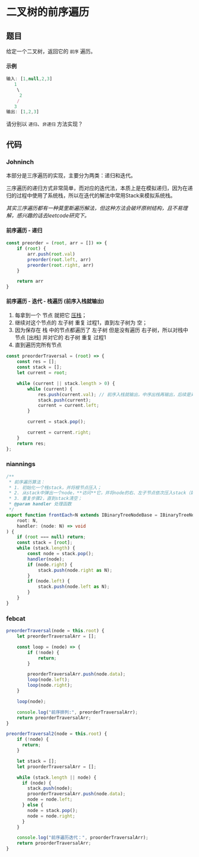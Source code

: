 # 二叉树的前序遍历

## 题目
给定一个二叉树，返回它的 `前序` 遍历。

#### 示例
```js
输入: [1,null,2,3]
   1
    \
     2
    /
   3
输出: [1,2,3]
```
请分别以 `递归`、`非递归` 方法实现？

## 代码

### Johninch

本部分是三序遍历的实现，主要分为两类：递归和迭代。

三序遍历的递归方式非常简单，而对应的迭代法，本质上是在模拟递归，因为在递归的过程中使用了系统栈，所以在迭代的解法中常用Stack来模拟系统栈。

*其实三序遍历都有一种莫里斯遍历解法，但这种方法会破坏原树结构，且不易理解，感兴趣的话去leetcode研究下。*

#### 前序遍历 - 递归
```js
const preorder = (root, arr = []) => {
    if (root) {
        arr.push(root.val)
        preorder(root.left, arr)
        preorder(root.right, arr)
    }

    return arr
}
```
#### 前序遍历 - 迭代 - 栈遍历 (前序入栈就输出)
1. 每拿到一个 节点 就把它 [压栈](保存在栈中)；
2. 继续对这个节点的 左子树 重复 过程1，直到左子树为 空；
3. 因为保存在 栈 中的节点都遍历了 左子树 但是没有遍历 右子树，所以对栈中节点 [出栈] 并对它的 右子树 重复 过程1
4. 直到遍历完所有节点
```js
const preorderTraversal = (root) => {
    const res = [];
    const stack = [];
    let current = root;

    while (current || stack.length > 0) {
        while (current) {
            res.push(current.val); // 前序入栈就输出，中序出栈再输出，后续是对前序的修改
            stack.push(current);
            current = current.left;
        }

        current = stack.pop();

        current = current.right;
    }
    return res;
};
```

### niannings
```ts
/**
 * 前序遍历算法：
 * 1. 初始化一个栈stack，并将根节点压入；
 * 2. 从stack中弹出一个node，**访问**它，并将node的右、左子节点依次压入stack（如果有的话）；
 * 3. 重复步骤2，直到stack清空；
 * @param handler 处理函数
 */
export function frontEach<N extends IBinaryTreeNodeBase = IBinaryTreeNodeBase>(
    root: N,
    handler: (node: N) => void
) {
    if (root === null) return;
    const stack = [root];
    while (stack.length) {
        const node = stack.pop();
        handler(node);
        if (node.right) {
            stack.push(node.right as N);
        }
        if (node.left) {
            stack.push(node.left as N);
        }
    }
}
```

### febcat
```js
preorderTraversal(node = this.root) {
    let preorderTraversalArr = [];

    const loop = (node) => {
        if (!node) {
            return;
        }

        preorderTraversalArr.push(node.data);
        loop(node.left);
        loop(node.right);
    }

    loop(node);

    console.log("前序排列:", preorderTraversalArr);
    return preorderTraversalArr;
}

preorderTraversal2(node = this.root) {
    if (!node) {
      return;
    }

    let stack = [];
    let proorderTraversalArr = [];

    while (stack.length || node) {
      if (node) {
        stack.push(node);
        proorderTraversalArr.push(node.data);
        node = node.left;
      } else {
        node = stack.pop();
        node = node.right;
      }
    }

    console.log("前序遍历迭代：", proorderTraversalArr);
    return proorderTraversalArr;
}
```
